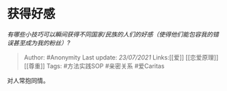 # 获得好感
*有哪些小技巧可以瞬间获得不同国家/民族的人们的好感（使得他们能包容我的错误甚至成为我的粉丝）?*

> Author: #Anonymity
> Last update: *23/07/2021*
> Links:[[爱]] [[恋爱原理]] [[尊重]]
> Tags:   #方法实践SOP  #亲密关系 #爱Caritas

对人常抱同情。
